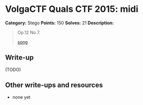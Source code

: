 # VolgaCTF Quals CTF 2015: midi

**Category:** Stego
**Points:** 150
**Solves:** 21
**Description:**

> Op.12 No.7.
> 
> [song](http://files.2015.volgactf.ru/midi/output.mid)

## Write-up

(TODO)

## Other write-ups and resources

* none yet
